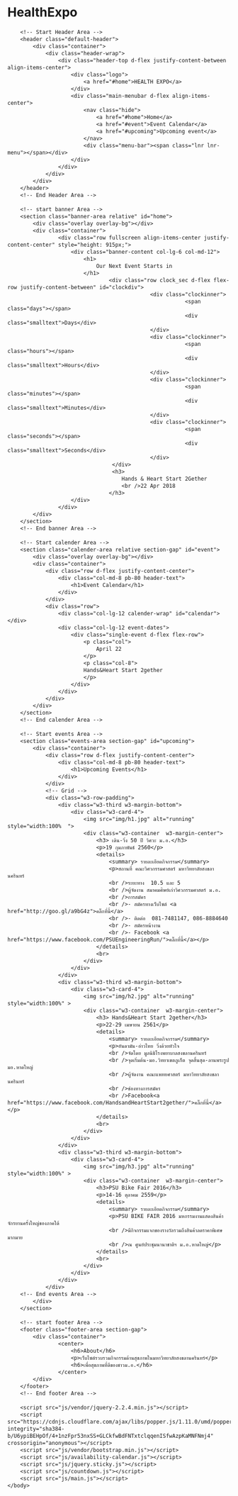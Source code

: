 # HealthExpo
<!DOCTYPE html>
<html lang="zxx" class="no-js">
<head>
	<!-- Mobile Specific Meta -->
	<meta name="viewport" content="width=device-width, initial-scale=1, shrink-to-fit=no">
	<!-- meta character set -->
	<meta charset="UTF-8">
	<!-- Site Title -->
	<title>HEALTH EXPO</title>
	<link href="https://fonts.googleapis.com/css?family=Poppins:100,200,400,300,500,600,700" rel="stylesheet">
		<!--
		CSS
		============================================= -->
		<link rel="stylesheet" href="css/linearicons.css">
		<link href="css/availability-calendar.css" rel="stylesheet">
		<link rel="stylesheet" href="css/bootstrap.css">
		<link rel="stylesheet" href="css/main.css">
		<link rel="stylesheet" href="https://www.w3schools.com/w3css/4/w3.css">
	</head>
	<body>

		<!-- Start Header Area -->
		<header class="default-header">
			<div class="container">
				<div class="header-wrap">
					<div class="header-top d-flex justify-content-between align-items-center">
						<div class="logo">
							<a href="#home">HEALTH EXPO</a>
						</div>
						<div class="main-menubar d-flex align-items-center">
							<nav class="hide">
								<a href="#home">Home</a>
								<a href="#event">Event Calendar</a>
								<a href="#upcoming">Upcoming event</a>
							</nav>
							<div class="menu-bar"><span class="lnr lnr-menu"></span></div>
						</div>
					</div>
				</div>
			</div>
		</header>
		<!-- End Header Area -->

		<!-- start banner Area -->
		<section class="banner-area relative" id="home">
			<div class="overlay overlay-bg"></div>
			<div class="container">
					<div class="row fullscreen align-items-center justify-content-center" style="height: 915px;">
						<div class="banner-content col-lg-6 col-md-12">
							<h1>
								Our Next Event Starts in
							</h1>
									<div class="row clock_sec d-flex flex-row justify-content-between" id="clockdiv">
												 <div class="clockinner">
															<span class="days"></span>
															<div class="smalltext">Days</div>
												 </div>
												 <div class="clockinner">
															<span class="hours"></span>
															<div class="smalltext">Hours</div>
												 </div>
												 <div class="clockinner">
															<span class="minutes"></span>
															<div class="smalltext">Minutes</div>
												 </div>
												 <div class="clockinner">
															<span class="seconds"></span>
															<div class="smalltext">Seconds</div>
												 </div>
									 </div>
									 <h3>
										Hands & Heart Start 2Gether
										<br />22 Apr 2018
									</h3>
						</div>
					</div>
			</div>
		</section>
		<!-- End banner Area -->

		<!-- Start calender Area -->
		<section class="calender-area relative section-gap" id="event">
			<div class="overlay overlay-bg"></div>
			<div class="container">
				<div class="row d-flex justify-content-center">
					<div class="col-md-8 pb-80 header-text">
						<h1>Event Calendar</h1>
					</div>
				</div>
				<div class="row">
					<div class="col-lg-12 calender-wrap" id="calendar"></div>
					<div class="col-lg-12 event-dates">
						<div class="single-event d-flex flex-row">
							<p class="col">
								April 22
							</p>
							<p class="col-8">
							Hands&Heart Start 2gether
							</p>
						</div>
					</div>
				</div>
			</div>
		</section>
		<!-- End calender Area -->

		<!-- Start events Area -->
		<section class="events-area section-gap" id="upcoming">
			<div class="container">
				<div class="row d-flex justify-content-center">
					<div class="col-md-8 pb-80 header-text">
						<h1>Upcoming Events</h1>
					</div>
				</div>
				<!-- Grid -->
				<div class="w3-row-padding">
					<div class="w3-third w3-margin-bottom">
						<div class="w3-card-4">
							<img src="img/h1.jpg" alt="running" style="width:100%  ">
							<div class="w3-container  w3-margin-center">
								<h3> เดิน-วิ่ง 50 ปี วิศวะ ม.อ.</h3>
								<p>19 กุมภาพันธ์ 2560</p>
								<details>
									<summary> รายละเอียดกิจกรรม</summary>
									<p>สถานที่ คณะวิศวกรรมศาสตร์ มหาวิทยาลัยสงขลานครินทร์
									<br />ระยะทาง  10.5 และ 5
									<br />ผู้จัดงาน สมาคมศิษย์เก่าวิศวกรรมศาสตร์ ม.อ.
									<br />การสมัคร
									<br />- สมัครทางเว็บไซต์ <a href="http://goo.gl/a9bG4z">คลิ๊กที่นี้</a>
									<br />- ติดต่อ  081-7481147, 086-8884640
									<br />- สมัครหน้างาน
									<br />- Facebook <a href="https://www.facebook.com/PSUEngineeringRun/">คลิ๊กที่นี้</a></p>
								</details>
								<br>
							</div>
						</div>
					</div>
					<div class="w3-third w3-margin-bottom">
						<div class="w3-card-4">
							<img src="img/h2.jpg" alt="running" style="width:100%" >
							<div class="w3-container  w3-margin-center">
								<h3> Hands&Heart Start 2gether</h3>
								<p>22-29 เมษายน 2561</p>
								<details>
									<summary> รายละเอียดกิจกรรม</summary>
									<p>อันดามัน-อ่าวไทย วิ่งด้วยหัวใจ
									<br />จัดโดย มูลนิธิโรงพยาบาลสงขลานครินทร์
									<br />จุดเริ่มต้น-มอ.วิทยาเขตภูเก็ต จุดสิ้นสุด-ลานพระรูป มอ.หาดใหญ่
									<br />ผู้จัดงาน คณะแพทยศาสตร์ มหาวิทยาลัยสงขลานครินทร์
									<br />ช่องทางการสมัคร
									<br />Facebook<a href="https://www.facebook.com/HandsandHeartStart2gether/">คลิ๊กที่นี้</a></p>
								</details>
								<br>
							</div>
						</div>
					</div>
					<div class="w3-third w3-margin-bottom">
						<div class="w3-card-4">
							<img src="img/h3.jpg" alt="running" style="width:100%" >
							<div class="w3-container  w3-margin-center">
								<h3>PSU Bike Fair 2016</h3>
								<p>14-16 ตุลาคม 2559</p>
								<details>
									<summary> รายละเอียดกิจกรรม</summary>
									<p>PSU BIKE FAIR 2016 มหกรรมงานแสดงสินค้าจักรยานครั้งใหญ่ของภาคใต้
									<br />มีกิจกรรมแจกของรางวัลรวมถึงสินค้าลดราคาพิเศษมากมาย
									<br />ณ ศูนย์ประชุมนานาชาติฯ ม.อ.หาดใหญ่</p>
								</details>
								<br>
							</div>
						</div>
					</div>
				</div>
		<!-- End events Area -->
			</div>
		</section>

		<!-- start footer Area -->
		<footer class="footer-area section-gap">
			<div class="container">
					<center>
						<h6>About</h6>
						<p>เว็บไซต์รวบรวมกิจกรรมด้านสุขภาพในมหาวิทยาลัยสงขลานครินทร์</p>
						<h6>เพื่อสุขภาพที่ดีของชาวม.อ.</h6>
					</center>
			</div>
		</footer>
		<!-- End footer Area -->

		<script src="js/vendor/jquery-2.2.4.min.js"></script>
		<script src="https://cdnjs.cloudflare.com/ajax/libs/popper.js/1.11.0/umd/popper.min.js" integrity="sha384-b/U6ypiBEHpOf/4+1nzFpr53nxSS+GLCkfwBdFNTxtclqqenISfwAzpKaMNFNmj4" crossorigin="anonymous"></script>
		<script src="js/vendor/bootstrap.min.js"></script>
		<script src="js/availability-calendar.js"></script>
		<script src="js/jquery.sticky.js"></script>
		<script src="js/countdown.js"></script>
		<script src="js/main.js"></script>
	</body>
</html>
